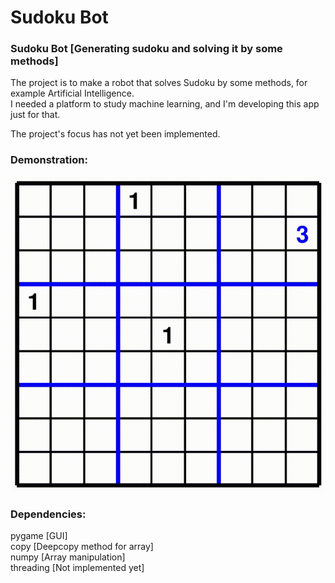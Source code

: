 # Sudoku Bot
### Sudoku Bot [Generating sudoku and solving it by some methods]
 
The project is to make a robot that solves Sudoku by some methods, for example Artificial Intelligence.  
I needed a platform to study machine learning, and I'm developing this app just for that.  

The project's focus has not yet been implemented.

### Demonstration:

![alt text](https://raw.githubusercontent.com/le0nard01/sudoku-bot/main/sudokugif.gif)

### Dependencies:
pygame  [GUI]  
copy    [Deepcopy method for array]  
numpy   [Array manipulation]  
threading [Not implemented yet]  